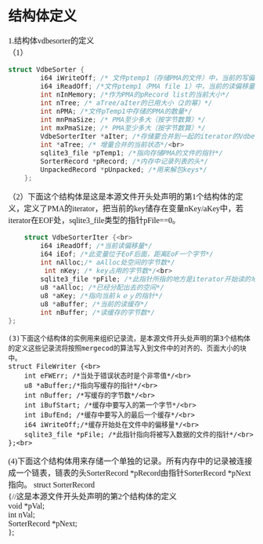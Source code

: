 # 结构体定义
<font face="微软雅黑" size="3px">

1.结构体vdbesorter的定义  
（1）
```c
struct VdbeSorter {
  		i64 iWriteOff; /* 文件ptemp1（存储PMA的文件）中，当前的写偏移量*/
 	    i64 iReadOff; /*文件ptemp1（PMA file 1）中，当前的读偏移量*/
        int nInMemory; /*作为PMA的pRecord list的当前大小*/
  	    int nTree; /* aTree/aIter的已用大小（2的幂）*/
  	    int nPMA; /*文件pTemp1中存储的PMA的数量*/
        int mnPmaSize; /* PMA至少多大（按字节数算）*/
  		int mxPmaSize; /* PMA至少多大（按字节数算）*/
  		VdbeSorterIter *aIter; /*存储要合并到一起的iterator的VdbeSorterIter的数组*/
        int *aTree; /* 增量合并的当前状态*/<br>
        sqlite3_file *pTemp1; /*指向存储PMA的文件的指针*/
        SorterRecord *pRecord; /*内存中记录列表的头*/
        UnpackedRecord *pUnpacked; /*用来解包keys*/
    };
```
（2）下面这个结构体是这是本源文件开头处声明的第1个结构体的定义，定义了PMA的iterator，把当前的key储存在变量nKey/aKey中，若iterator在EOF处，sqlite3_file类型的指针pFile==0。  
```c
	struct VdbeSorterIter {<br>
  		i64 iReadOff; /*当前读偏移量*/
  		i64 iEof; /*此变量位于EoF后面，距离EoF一个字节*/
  		int nAlloc;/* aAlloc处空间的字节数*/
 		 int nKey; /* key占用的字节数*/<br>
  		sqlite3_file *pFile; /*此指针所指的地方是iterator开始读的地方*/
  		u8 *aAlloc; /*已经分配出去的空间*/
  		u8 *aKey; /*指向当前ｋｅｙ的指针*/
  		u8 *aBuffer; /*当前的读缓存*/
  		int nBuffer; /*读缓存的字节数*/
};
```
	(3)下面这个结构体的实例用来组织记录流，是本源文件开头处声明的第3个结构体的定义这些记录流将按照mergecod的算法写入到文件中的对齐的、页面大小的块中。
	struct FileWriter {<br>
		int eFWErr; /*当处于错误状态时是个非零值*/<br>
		u8 *aBuffer;/*指向写缓存的指针*/<br>
		int nBuffer; /*写缓存的字节数*/<br>
		int iBufStart; /*缓存中要写入的第一个字节*/<br>
		int iBufEnd; /*缓存中要写入的最后一个缓存*/<br>
		i64 iWriteOff;/*缓存开始处在文件中的偏移量*/<br>
		sqlite3_file *pFile; /*此指针指向将被写入数据的文件的指针*/<br>
	};<br>
(4)下面这个结构体用来存储一个单独的记录。所有内存中的记录被连接成一个链表，链表的头SorterRecord *pRecord由指针SorterRecord *pNext指向。
	struct SorterRecord<br> {//这是本源文件开头处声明的第2个结构体的定义<br>
  		void *pVal;<br>
 		 int nVal;<br>
  		SorterRecord *pNext;<br>
	};<br>

